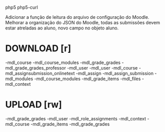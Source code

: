 php5 php5-curl


Adicionar a função de leitura do arquivo de configuração do Moodle.
Melhorar a organização do JSON do Moodle, todas as submissões devem estar atreladas ao aluno, novo campo no objeto aluno.


# DOWNLOAD [r]
-mdl_course
-mdl_course_modules
-mdl_grade_grades
-mdl_grade_grades_professor
-mdl_user
-mdl_user
-mdl_course
-mdl_assignsubmission_onlinetext
-mdl_assign 
-mdl_assign_submission
-mdl_modules
-mdl_course_modules
-mdl_grade_items
-mdl_files
-mdl_context


# UPLOAD [rw]
-mdl_grade_grades
-mdl_user
-mdl_role_assignments
-mdl_context
-mdl_course
-mdl_grade_items
-mdl_grade_grades